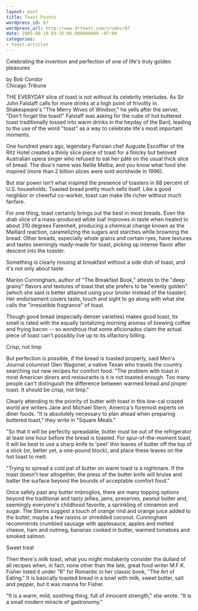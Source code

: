 ```yaml
---
layout: post
title: Toast Points
wordpress_id: 67
wordpress_url: http://www.drtoast.com/crumbs/67
date: 2005-08-10 03:35:06.000000000 -07:00
categories:
- toast-articles
---
```

Celebrating the invention and perfection of one of life's truly golden pleasures

by Bob Condor<br>
Chicago Tribune

THE EVERYDAY slice of toast is not without its celebrity interludes. As Sir John Falstaff calls for more drinks at a high point of frivolity in Shakespeare's "The Merry Wives of Windsor," he yells after the server, "Don't forget the toast!" Falstaff was asking for the cube of hot buttered toast traditionally tossed into warm drinks in the heyday of the Bard, leading to the use of the word "toast" as a way to celebrate life's most important moments.

One hundred years ago, legendary Parisian chef Auguste Escoffier of the Ritz Hotel created a thinly slice piece of toast for a finicky but beloved Australian opera singer who refused to eat her pâté on the usual thick slice of bread. The diva's name was Nellie Melba, and you know what food she inspired (more than 2 billion slices were sold worldwide in 1996).

But star power isn't what inspired the presence of toasters in 88 percent of U.S. households. Toasted bread pretty much sells itself. Like a good neighbor or cheerful co-worker, toast can make life richer without much fanfare.

For one thing, toast certainly brings out the best in most breads. Even the drab slice of a mass-produced white loaf improves in taste when heated to about 310 degrees Farenheit, producing a chemical change known as the Maillard reaction, caramelizing the sugars and starches while browning the bread. Other breads, especially whole grains and certain ryes, have textures and tastes seemingly ready-made for toast, picking up intense flavor after descent into the toaster.

Something is clearly missing at breakfast without a side dish of toast, and it's not only about taste.

Marion Cunningham, author of "The Breakfast Book," attests to the "deep grainy" flavors and textures of toast that she prefers to be "evenly golden" (which she said is better attained using your broiler instead of the toaster). Her endorsement covers taste, touch and sight to go along with what she calls the "irresistible fragrance" of toast.

Though good bread (especially denser varieties) makes good toast, its smell is rated with the equally tantalizing morning aromas of brewing coffee and frying bacon -- so wondrous that some aficionados claim the actual piece of toast can't possibly live up to its olfactory billing.

Crisp, not limp

But perfection is possible, if the bread is toasted properly, said Men's Journal columnist Glen Wagoner, a native Texan who travels the country searching out new recipes for comfort food. "The problem with toast in most American diners and restaurants is it is not toasted enough. Too many people can't distinguish the difference between warmed bread and proper toast. It should be crisp, not limp."

Clearly attending to the priority of butter with toast in this low-cal crazed world are writers Jane and Michael Stern, America's foremost experts on diner foods. "It is absolutely necessary to plan ahead when preparing buttered toast," they write in "Square Meals."

"So that it will be perfectly spreadable, butter must be out of the refrigerator at least one hour before the bread is toasted. For spur-of-the-moment toast, it will be best to use a sharp knife to 'peel' thin leaves of butter off the top of a stick (or, better yet, a one-pound block), and place these leaves on the hot toast to melt.

"Trying to spread a cold pat of butter on warm toast is a nightmare. If the toast doesn't tear altogether, the press of the butter knife will bruise and batter the surface beyond the bounds of acceptable comfort food."

Once safely past any butter imbroglios, there are many topping options beyond the traditional and tasty jellies, jams, preserves, peanut butter and, seemingly everyone's childhood favorite, a sprinkling of cinnamon and sugar. The Sterns suggest a touch of orange rind and orange juice added to the butter, maybe a few raisins or shredded coconut. Cunningham recommends crumbled sausage with applesauce, apples and melted cheese, ham and nutmeg, bananas cooked in butter, warmed tomatoes and smoked salmon.

Sweet treat

Then there's milk toast, what you might mistakenly consider the dullard of all recipes when, in fact, none other than the late, great food writer M.F.K. Fisher listed it under "R" for Romantic in her classic book, "The Art of Eating." It is basically toasted bread in a bowl with milk, sweet butter, salt and pepper, but it was manna for Fisher.

"It is a warm, mild, soothing thing, full of innocent strength," she wrote. "It is a small modern miracle of gastronomy."
